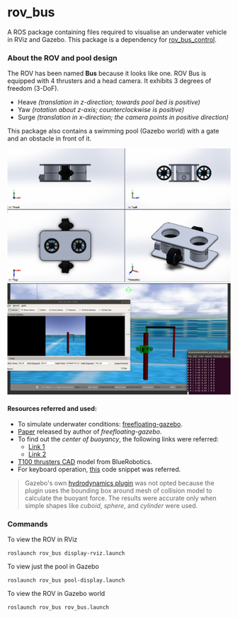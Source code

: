 # rov_bus
A ROS package containing files required to visualise an underwater vehicle in RViz and Gazebo. This package is a dependency for [rov_bus_control](https://github.com/meetm473/rov_bus_control). 

### About the ROV and pool design
The ROV has been named **Bus** because it looks like one. ROV Bus is equipped with 4 thrusters and a head camera. It exhibits 3 degrees of freedom (3-DoF).
- Heave *(translation in z-direction; towards pool bed is positive)*
- Yaw     *(rotation about z-axis; counterclockwise is positive)*
- Surge *(translation in x-direction; the camera points in positive direction)*

This package also contains a swimming pool (Gazebo world) with a gate and an obstacle in front of it. 

![Rov in SW](https://github.com/meetm473/rov_bus/blob/master/multimedia/rov_bus_sw.png)
![Rov in Gazebo with gate](https://github.com/meetm473/rov_bus/blob/master/multimedia/rov_bus_gazebo.png)

#### Resources referred and used:
* To simulate underwater conditions: [freefloating-gazebo][1].
*  [Paper][2] released by author of *freefloating-gazebo*.
* To find out the *center of buoyancy*, the following links were referred:
	* [Link 1][3]
	* [Link 2][4]
* [T100 thrusters CAD][5] model from BlueRobotics.
* For keyboard operation, [this][6] code snippet was referred.
> Gazebo's own [hydrodynamics plugin][7] was not opted because the plugin uses the bounding box around mesh of collision model to calculate the buoyant force. The results were accurate only when simple shapes like *cuboid*, *sphere*, and *cylinder* were used.

### Commands
To view the ROV in RViz
```
roslaunch rov_bus display-rviz.launch
```
To view just the pool in Gazebo
```
roslaunch rov_bus pool-display.launch
```
To view the ROV in Gazebo world
```
roslaunch rov_bus rov_bus.launch
```

[1]:https://github.com/freefloating-gazebo/freefloating_gazebo
[2]:https://hal.inria.fr/hal-01065812v1/document
[3]:https://www.youtube.com/watch?v=Im8xpjPI3jA
[4]:https://www.youtube.com/watch?v=HRJY-0Ryw6I
[5]:https://www.google.com/search?client=ubuntu&channel=fs&q=t100+thrusters&ie=utf-8&oe=utf-8
[6]:https://stackoverflow.com/questions/7469139/what-is-the-equivalent-to-getch-getche-in-linux
[7]:http://gazebosim.org/tutorials?tut=hydrodynamics&cat=physics
